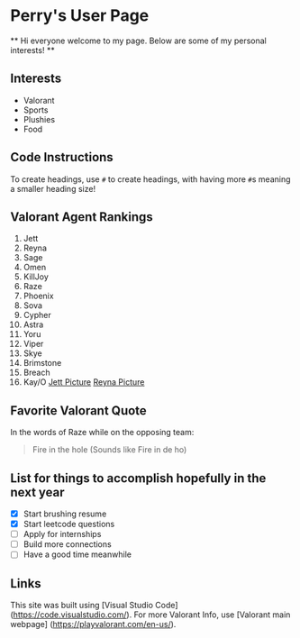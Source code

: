 # Perry's User Page
** Hi everyone welcome to my page. Below are some of my personal interests! **
## Interests

- Valorant     
- Sports
- Plushies
- Food

## Code Instructions
To create headings, use `#` to create headings, with having more `#`s meaning a smaller heading size!
## Valorant Agent Rankings

1. Jett
2. Reyna
3. Sage
4. Omen
5. KillJoy
6. Raze
7. Phoenix
8. Sova
9. Cypher
10. Astra
11. Yoru
12. Viper
13. Skye
14. Brimstone
15. Breach
16. Kay/O
[Jett Picture](Jett1.png)
[Reyna Picture](Reyna.jpg)
## Favorite Valorant Quote
In the words of Raze while on the opposing team: 
> Fire in the hole (Sounds like Fire in de ho)
## List for things to accomplish hopefully in the next year
- [x] Start brushing resume
- [x] Start leetcode questions
- [ ] Apply for internships
- [ ] Build more connections
- [ ] Have a good time meanwhile
## Links
This site was built using [Visual Studio Code] (https://code.visualstudio.com/).
For more Valorant Info, use [Valorant main webpage] (https://playvalorant.com/en-us/).